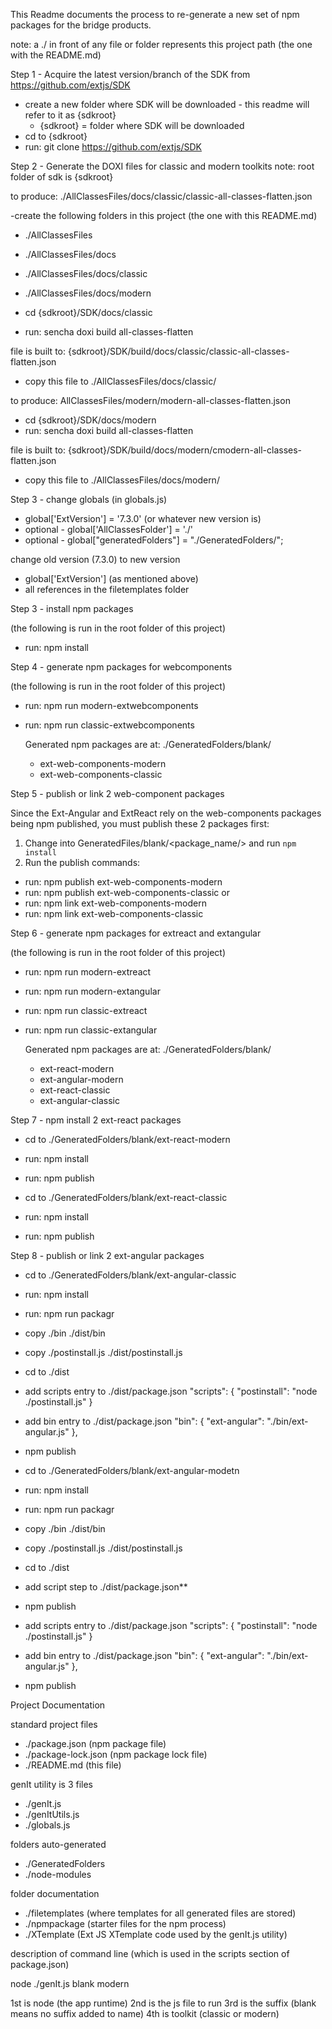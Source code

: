 This Readme documents the process to re-generate a new set of npm packages for the bridge products.

note: a ./ in front of any file or folder represents this project path (the one with the README.md)

Step 1 - Acquire the latest version/branch of the SDK from https://github.com/extjs/SDK

- create a new folder where SDK will be downloaded - this readme will refer to it as {sdkroot}
  - {sdkroot} = folder where SDK will be downloaded
- cd to {sdkroot}
- run: git clone https://github.com/extjs/SDK

Step 2 - Generate the DOXI files for classic and modern toolkits
note: root folder of sdk is {sdkroot}

to produce: ./AllClassesFiles/docs/classic/classic-all-classes-flatten.json

-create the following folders in this project (the one with this README.md)
  - ./AllClassesFiles
  - ./AllClassesFiles/docs
  - ./AllClassesFiles/docs/classic
  - ./AllClassesFiles/docs/modern

- cd {sdkroot}/SDK/docs/classic
- run: sencha doxi build all-classes-flatten

file is built to: {sdkroot}/SDK/build/docs/classic/classic-all-classes-flatten.json

- copy this file to ./AllClassesFiles/docs/classic/

to produce: AllClassesFiles/modern/modern-all-classes-flatten.json

- cd {sdkroot}/SDK/docs/modern
- run: sencha doxi build all-classes-flatten

file is built to: {sdkroot}/SDK/build/docs/modern/cmodern-all-classes-flatten.json

- copy this file to ./AllClassesFiles/docs/modern/

Step 3 - change globals (in globals.js)
  - global['ExtVersion'] = '7.3.0' (or whatever new version is)
  - optional - global['AllClassesFolder'] = './'
  - optional - global["generatedFolders"] = "./GeneratedFolders/";

change old version (7.3.0) to new version
- global['ExtVersion'] (as mentioned above)
- all references in the filetemplates folder

Step 3 - install npm packages

(the following is run in the root folder of this project)
- run: npm install

Step 4 - generate npm packages for webcomponents

(the following is run in the root folder of this project)

- run: npm run modern-extwebcomponents
- run: npm run classic-extwebcomponents

  Generated npm packages are at: ./GeneratedFolders/blank/
  - ext-web-components-modern
  - ext-web-components-classic

Step 5 - publish or link 2 web-component packages

Since the Ext-Angular and ExtReact rely on the web-components packages being npm published,
you must publish these 2 packages first:

1. Change into GeneratedFiles/blank/<package_name/> and run `npm install`
2. Run the publish commands:
- run: npm publish ext-web-components-modern
- run: npm publish ext-web-components-classic
or
- run: npm link ext-web-components-modern
- run: npm link ext-web-components-classic

Step 6 - generate npm packages for extreact and extangular

(the following is run in the root folder of this project)

- run: npm run modern-extreact
- run: npm run modern-extangular
- run: npm run classic-extreact
- run: npm run classic-extangular

  Generated npm packages are at: ./GeneratedFolders/blank/
  - ext-react-modern
  - ext-angular-modern
  - ext-react-classic
  - ext-angular-classic

Step 7 - npm install 2 ext-react packages

- cd to ./GeneratedFolders/blank/ext-react-modern
- run: npm install
- run: npm publish

- cd to ./GeneratedFolders/blank/ext-react-classic
- run: npm install
- run: npm publish

Step 8 - publish or link 2 ext-angular packages

- cd to ./GeneratedFolders/blank/ext-angular-classic
- run: npm install
- run: npm run packagr
- copy ./bin ./dist/bin
- copy ./postinstall.js ./dist/postinstall.js
- cd to ./dist
- add scripts entry to ./dist/package.json
  "scripts": {
    "postinstall": "node ./postinstall.js"
  }
- add bin entry to ./dist/package.json
  "bin": {
    "ext-angular": "./bin/ext-angular.js"
  },
- npm publish

- cd to ./GeneratedFolders/blank/ext-angular-modetn
- run: npm install
- run: npm run packagr
- copy ./bin ./dist/bin
- copy ./postinstall.js ./dist/postinstall.js
- cd to ./dist
- add script step to ./dist/package.json**
- npm publish
- add scripts entry to ./dist/package.json
  "scripts": {
    "postinstall": "node ./postinstall.js"
  }
- add bin entry to ./dist/package.json
  "bin": {
    "ext-angular": "./bin/ext-angular.js"
  },
- npm publish


Project Documentation

standard project files

- ./package.json (npm package file)
- ./package-lock.json (npm package lock file)
- ./README.md  (this file)


genIt utility is 3 files

- ./genIt.js
- ./genItUtils.js
- ./globals.js

folders auto-generated
- ./GeneratedFolders
- ./node-modules

folder documentation
- ./filetemplates (where templates for all generated files are stored)
- ./npmpackage (starter files for the npm process)
- ./XTemplate (Ext JS XTemplate code used by the genIt.js utility)

description of command line (which is used in the scripts section of package.json)

node ./genIt.js blank modern

1st is node (the app runtime)
2nd is the js file to run
3rd is the suffix (blank means no suffix added to name)
4th is toolkit (classic or modern)
